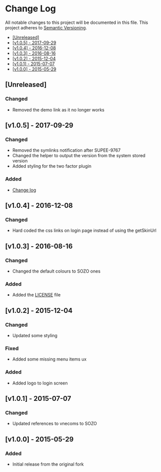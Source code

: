 # Change Log

All notable changes to this project will be documented in this file.
This project adheres to [Semantic Versioning](http://semver.org/).

 * [\[Unreleased\]](#unreleased)
 * [\[v1.0.5\] - 2017-09-29](#v105---2017-09-29)
 * [\[v1.0.4\] - 2016-12-08](#v104---2016-12-08)
 * [\[v1.0.3\] - 2016-08-16](#v103---2016-08-16)
 * [\[v1.0.2\] - 2015-12-04](#v102---2015-12-04)
 * [\[v1.0.1\] - 2015-07-07](#v101---2015-07-07)
 * [\[v1.0.0\] - 2015-05-29](#v100---2015-05-29)

## [Unreleased]

### Changed

 - Removed the demo link as it no longer works

## [v1.0.5] - 2017-09-29

### Changed

 - Removed the symlinks notification after SUPEE-9767
 - Changed the helper to output the version from the system stored version
 - Added styling for the two factor plugin

### Added

 - [Change log](./CHANGELOG.md)
 
## [v1.0.4] - 2016-12-08

### Changed

 - Hard coded the css links on login page instead of using the getSkinUrl
 
 
## [v1.0.3] - 2016-08-16

### Changed

 - Changed the default colours to SOZO ones

### Added

 - Added the [LICENSE](./LICENSE) file
 
 
## [v1.0.2] - 2015-12-04

### Changed

 - Updated some styling
 
### Fixed

 - Added some missing menu items ux
 
### Added

 - Added logo to login screen
 

## [v1.0.1] - 2015-07-07

### Changed

 - Updated references to vnecoms to SOZO
 

## [v1.0.0] - 2015-05-29

### Added

 - Initial release from the original fork
